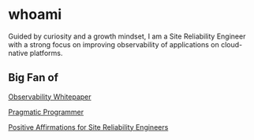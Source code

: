 # whoami

Guided by curiosity and a growth mindset, I am a Site Reliability Engineer with
a strong focus on improving observability of applications on cloud-native
platforms.

## Big Fan of

[Observability Whitepaper](https://github.com/cncf/tag-observability/blob/main/whitepaper.md)

[Pragmatic Programmer](https://github.com/HugoMatilla/The-Pragmatic-Programmer)

[Positive Affirmations for Site Reliability Engineers](https://www.youtube.com/watch?v=ia8Q51ouA_s)
